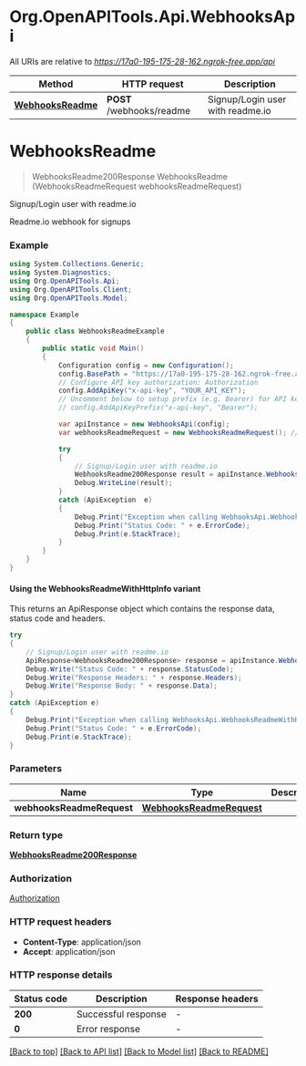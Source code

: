 # Org.OpenAPITools.Api.WebhooksApi

All URIs are relative to *https://17a0-195-175-28-162.ngrok-free.app/api*

| Method | HTTP request | Description |
|--------|--------------|-------------|
| [**WebhooksReadme**](WebhooksApi.md#webhooksreadme) | **POST** /webhooks/readme | Signup/Login user with readme.io |

<a id="webhooksreadme"></a>
# **WebhooksReadme**
> WebhooksReadme200Response WebhooksReadme (WebhooksReadmeRequest webhooksReadmeRequest)

Signup/Login user with readme.io

Readme.io webhook for signups

### Example
```csharp
using System.Collections.Generic;
using System.Diagnostics;
using Org.OpenAPITools.Api;
using Org.OpenAPITools.Client;
using Org.OpenAPITools.Model;

namespace Example
{
    public class WebhooksReadmeExample
    {
        public static void Main()
        {
            Configuration config = new Configuration();
            config.BasePath = "https://17a0-195-175-28-162.ngrok-free.app/api";
            // Configure API key authorization: Authorization
            config.AddApiKey("x-api-key", "YOUR_API_KEY");
            // Uncomment below to setup prefix (e.g. Bearer) for API key, if needed
            // config.AddApiKeyPrefix("x-api-key", "Bearer");

            var apiInstance = new WebhooksApi(config);
            var webhooksReadmeRequest = new WebhooksReadmeRequest(); // WebhooksReadmeRequest | 

            try
            {
                // Signup/Login user with readme.io
                WebhooksReadme200Response result = apiInstance.WebhooksReadme(webhooksReadmeRequest);
                Debug.WriteLine(result);
            }
            catch (ApiException  e)
            {
                Debug.Print("Exception when calling WebhooksApi.WebhooksReadme: " + e.Message);
                Debug.Print("Status Code: " + e.ErrorCode);
                Debug.Print(e.StackTrace);
            }
        }
    }
}
```

#### Using the WebhooksReadmeWithHttpInfo variant
This returns an ApiResponse object which contains the response data, status code and headers.

```csharp
try
{
    // Signup/Login user with readme.io
    ApiResponse<WebhooksReadme200Response> response = apiInstance.WebhooksReadmeWithHttpInfo(webhooksReadmeRequest);
    Debug.Write("Status Code: " + response.StatusCode);
    Debug.Write("Response Headers: " + response.Headers);
    Debug.Write("Response Body: " + response.Data);
}
catch (ApiException e)
{
    Debug.Print("Exception when calling WebhooksApi.WebhooksReadmeWithHttpInfo: " + e.Message);
    Debug.Print("Status Code: " + e.ErrorCode);
    Debug.Print(e.StackTrace);
}
```

### Parameters

| Name | Type | Description | Notes |
|------|------|-------------|-------|
| **webhooksReadmeRequest** | [**WebhooksReadmeRequest**](WebhooksReadmeRequest.md) |  |  |

### Return type

[**WebhooksReadme200Response**](WebhooksReadme200Response.md)

### Authorization

[Authorization](../README.md#Authorization)

### HTTP request headers

 - **Content-Type**: application/json
 - **Accept**: application/json


### HTTP response details
| Status code | Description | Response headers |
|-------------|-------------|------------------|
| **200** | Successful response |  -  |
| **0** | Error response |  -  |

[[Back to top]](#) [[Back to API list]](../README.md#documentation-for-api-endpoints) [[Back to Model list]](../README.md#documentation-for-models) [[Back to README]](../README.md)

